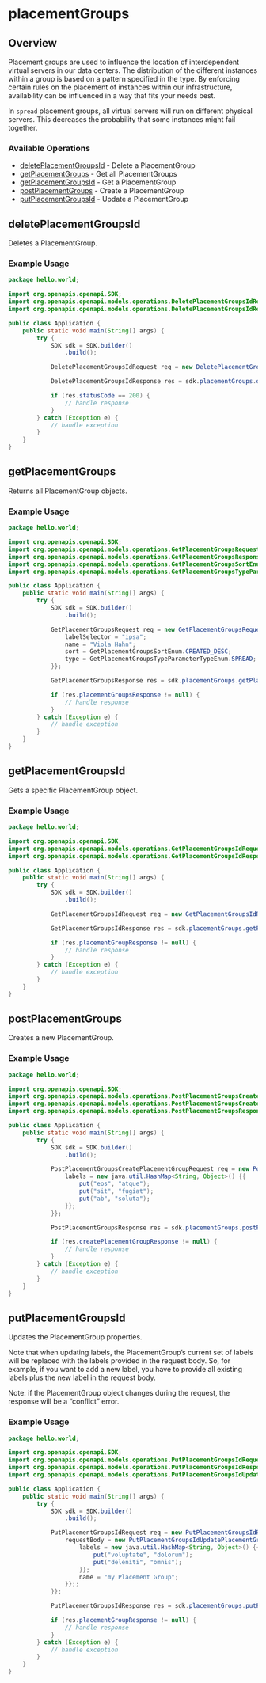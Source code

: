 # placementGroups

## Overview

Placement groups are used to influence the location of interdependent virtual servers in our data centers. The distribution of the different instances within a group is based on a pattern specified in the type. By enforcing certain rules on the placement of instances within our infrastructure, availability can be influenced in a way that fits your needs best.

In `spread` placement groups, all virtual servers will run on different physical servers. This decreases the probability that some instances might fail together.


### Available Operations

* [deletePlacementGroupsId](#deleteplacementgroupsid) - Delete a PlacementGroup
* [getPlacementGroups](#getplacementgroups) - Get all PlacementGroups
* [getPlacementGroupsId](#getplacementgroupsid) - Get a PlacementGroup
* [postPlacementGroups](#postplacementgroups) - Create a PlacementGroup
* [putPlacementGroupsId](#putplacementgroupsid) - Update a PlacementGroup

## deletePlacementGroupsId

Deletes a PlacementGroup.

### Example Usage

```java
package hello.world;

import org.openapis.openapi.SDK;
import org.openapis.openapi.models.operations.DeletePlacementGroupsIdRequest;
import org.openapis.openapi.models.operations.DeletePlacementGroupsIdResponse;

public class Application {
    public static void main(String[] args) {
        try {
            SDK sdk = SDK.builder()
                .build();

            DeletePlacementGroupsIdRequest req = new DeletePlacementGroupsIdRequest(58029L);            

            DeletePlacementGroupsIdResponse res = sdk.placementGroups.deletePlacementGroupsId(req);

            if (res.statusCode == 200) {
                // handle response
            }
        } catch (Exception e) {
            // handle exception
        }
    }
}
```

## getPlacementGroups

Returns all PlacementGroup objects.

### Example Usage

```java
package hello.world;

import org.openapis.openapi.SDK;
import org.openapis.openapi.models.operations.GetPlacementGroupsRequest;
import org.openapis.openapi.models.operations.GetPlacementGroupsResponse;
import org.openapis.openapi.models.operations.GetPlacementGroupsSortEnum;
import org.openapis.openapi.models.operations.GetPlacementGroupsTypeParameterTypeEnum;

public class Application {
    public static void main(String[] args) {
        try {
            SDK sdk = SDK.builder()
                .build();

            GetPlacementGroupsRequest req = new GetPlacementGroupsRequest() {{
                labelSelector = "ipsa";
                name = "Viola Hahn";
                sort = GetPlacementGroupsSortEnum.CREATED_DESC;
                type = GetPlacementGroupsTypeParameterTypeEnum.SPREAD;
            }};            

            GetPlacementGroupsResponse res = sdk.placementGroups.getPlacementGroups(req);

            if (res.placementGroupsResponse != null) {
                // handle response
            }
        } catch (Exception e) {
            // handle exception
        }
    }
}
```

## getPlacementGroupsId

Gets a specific PlacementGroup object.

### Example Usage

```java
package hello.world;

import org.openapis.openapi.SDK;
import org.openapis.openapi.models.operations.GetPlacementGroupsIdRequest;
import org.openapis.openapi.models.operations.GetPlacementGroupsIdResponse;

public class Application {
    public static void main(String[] args) {
        try {
            SDK sdk = SDK.builder()
                .build();

            GetPlacementGroupsIdRequest req = new GetPlacementGroupsIdRequest(377752L);            

            GetPlacementGroupsIdResponse res = sdk.placementGroups.getPlacementGroupsId(req);

            if (res.placementGroupResponse != null) {
                // handle response
            }
        } catch (Exception e) {
            // handle exception
        }
    }
}
```

## postPlacementGroups

Creates a new PlacementGroup.


### Example Usage

```java
package hello.world;

import org.openapis.openapi.SDK;
import org.openapis.openapi.models.operations.PostPlacementGroupsCreatePlacementGroupRequest;
import org.openapis.openapi.models.operations.PostPlacementGroupsCreatePlacementGroupRequestTypeEnum;
import org.openapis.openapi.models.operations.PostPlacementGroupsResponse;

public class Application {
    public static void main(String[] args) {
        try {
            SDK sdk = SDK.builder()
                .build();

            PostPlacementGroupsCreatePlacementGroupRequest req = new PostPlacementGroupsCreatePlacementGroupRequest("my Placement Group", PostPlacementGroupsCreatePlacementGroupRequestTypeEnum.SPREAD) {{
                labels = new java.util.HashMap<String, Object>() {{
                    put("eos", "atque");
                    put("sit", "fugiat");
                    put("ab", "soluta");
                }};
            }};            

            PostPlacementGroupsResponse res = sdk.placementGroups.postPlacementGroups(req);

            if (res.createPlacementGroupResponse != null) {
                // handle response
            }
        } catch (Exception e) {
            // handle exception
        }
    }
}
```

## putPlacementGroupsId

Updates the PlacementGroup properties.

Note that when updating labels, the PlacementGroup’s current set of labels will be replaced with the labels provided in the request body. So, for example, if you want to add a new label, you have to provide all existing labels plus the new label in the request body.

Note: if the PlacementGroup object changes during the request, the response will be a “conflict” error.


### Example Usage

```java
package hello.world;

import org.openapis.openapi.SDK;
import org.openapis.openapi.models.operations.PutPlacementGroupsIdRequest;
import org.openapis.openapi.models.operations.PutPlacementGroupsIdResponse;
import org.openapis.openapi.models.operations.PutPlacementGroupsIdUpdatePlacementGroupRequest;

public class Application {
    public static void main(String[] args) {
        try {
            SDK sdk = SDK.builder()
                .build();

            PutPlacementGroupsIdRequest req = new PutPlacementGroupsIdRequest(679393L) {{
                requestBody = new PutPlacementGroupsIdUpdatePlacementGroupRequest() {{
                    labels = new java.util.HashMap<String, Object>() {{
                        put("voluptate", "dolorum");
                        put("deleniti", "omnis");
                    }};
                    name = "my Placement Group";
                }};;
            }};            

            PutPlacementGroupsIdResponse res = sdk.placementGroups.putPlacementGroupsId(req);

            if (res.placementGroupResponse != null) {
                // handle response
            }
        } catch (Exception e) {
            // handle exception
        }
    }
}
```
